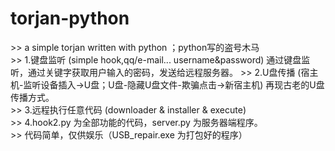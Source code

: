 # torjan-python
\>> a simple torjan written with python ；python写的盗号木马  
\>> 1.键盘监听  (simple hook,qq/e-mail... username&password)  通过键盘监听，通过关键字获取用户输入的密码，发送给远程服务器。
\>> 2.U盘传播  (宿主机-监听设备插入->U盘；U盘-隐藏U盘文件-欺骗点击->新宿主机)  再现古老的U盘传播方式。  
\>> 3.远程执行任意代码 (downloader & installer & execute)    
\>> 4.hook2.py 为全部功能的代码，server.py 为服务器端程序。  
\>> 代码简单，仅供娱乐（USB_repair.exe 为打包好的程序）    
